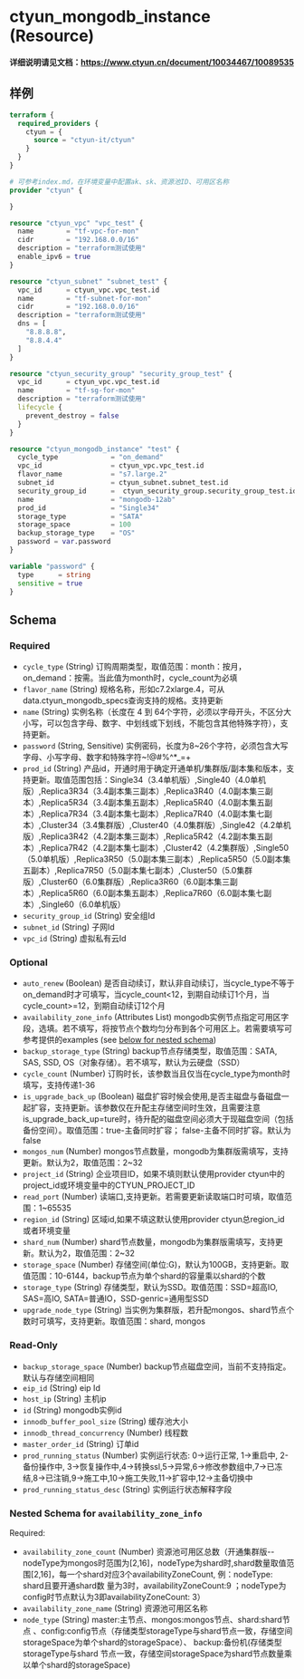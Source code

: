 # ctyun_mongodb_instance (Resource)
**详细说明请见文档：https://www.ctyun.cn/document/10034467/10089535**



## 样例

```terraform
terraform {
  required_providers {
    ctyun = {
      source = "ctyun-it/ctyun"
    }
  }
}

# 可参考index.md，在环境变量中配置ak、sk、资源池ID、可用区名称
provider "ctyun" {

}

resource "ctyun_vpc" "vpc_test" {
  name        = "tf-vpc-for-mon"
  cidr        = "192.168.0.0/16"
  description = "terraform测试使用"
  enable_ipv6 = true
}

resource "ctyun_subnet" "subnet_test" {
  vpc_id      = ctyun_vpc.vpc_test.id
  name        = "tf-subnet-for-mon"
  cidr        = "192.168.0.0/16"
  description = "terraform测试使用"
  dns = [
    "8.8.8.8",
    "8.8.4.4"
  ]
}

resource "ctyun_security_group" "security_group_test" {
  vpc_id      = ctyun_vpc.vpc_test.id
  name        = "tf-sg-for-mon"
  description = "terraform测试使用"
  lifecycle {
    prevent_destroy = false
  }
}

resource "ctyun_mongodb_instance" "test" {
  cycle_type             = "on_demand"
  vpc_id                 = ctyun_vpc.vpc_test.id
  flavor_name            = "s7.large.2"
  subnet_id              = ctyun_subnet.subnet_test.id
  security_group_id      =  ctyun_security_group.security_group_test.id
  name                   = "mongodb-12ab"
  prod_id                = "Single34"
  storage_type           = "SATA"
  storage_space          = 100
  backup_storage_type    = "OS"
  password = var.password
}

variable "password" {
  type      = string
  sensitive = true
}
```

<!-- schema generated by tfplugindocs -->
## Schema

### Required

- `cycle_type` (String) 订购周期类型，取值范围：month：按月，on_demand：按需。当此值为month时，cycle_count为必填
- `flavor_name` (String) 规格名称，形如c7.2xlarge.4，可从data.ctyun_mongodb_specs查询支持的规格。支持更新
- `name` (String) 实例名称（长度在 4 到 64个字符，必须以字母开头，不区分大小写，可以包含字母、数字、中划线或下划线，不能包含其他特殊字符），支持更新。
- `password` (String, Sensitive) 实例密码，长度为8~26个字符，必须包含大写字母、小写字母、数字和特殊字符~!@#%^*_=+
- `prod_id` (String) 产品id，开通时用于确定开通单机/集群版/副本集和版本，支持更新。取值范围包括：Single34（3.4单机版）,Single40（4.0单机版）,Replica3R34（3.4副本集三副本）,Replica3R40（4.0副本集三副本）,Replica5R34（3.4副本集五副本）,Replica5R40（4.0副本集五副本）,Replica7R34（3.4副本集七副本）,Replica7R40（4.0副本集七副本）,Cluster34（3.4集群版）,Cluster40（4.0集群版）,Single42（4.2单机版）,Replica3R42（4.2副本集三副本）,Replica5R42（4.2副本集五副本）,Replica7R42（4.2副本集七副本）,Cluster42（4.2集群版）,Single50（5.0单机版）,Replica3R50（5.0副本集三副本）,Replica5R50（5.0副本集五副本）,Replica7R50（5.0副本集七副本）,Cluster50（5.0集群版）,Cluster60（6.0集群版）,Replica3R60（6.0副本集三副本）,Replica5R60（6.0副本集五副本）,Replica7R60（6.0副本集七副本）,Single60（6.0单机版）
- `security_group_id` (String) 安全组Id
- `subnet_id` (String) 子网Id
- `vpc_id` (String) 虚拟私有云Id

### Optional

- `auto_renew` (Boolean) 是否自动续订，默认非自动续订，当cycle_type不等于on_demand时才可填写，当cycle_count<12，到期自动续订1个月，当cycle_count>=12，到期自动续订12个月
- `availability_zone_info` (Attributes List) mongodb实例节点指定可用区字段，选填。若不填写，将按节点个数均匀分布到各个可用区上。若需要填写可参考提供的examples (see [below for nested schema](#nestedatt--availability_zone_info))
- `backup_storage_type` (String) backup节点存储类型，取值范围：SATA, SAS, SSD, OS（对象存储）。若不填写，默认为云硬盘（SSD）
- `cycle_count` (Number) 订购时长，该参数当且仅当在cycle_type为month时填写，支持传递1-36
- `is_upgrade_back_up` (Boolean) 磁盘扩容时候会使用,是否主磁盘与备磁盘一起扩容，支持更新。该参数仅在升配主存储空间时生效，且需要注意is_upgrade_back_up=ture时，待升配的磁盘空间必须大于现磁盘空间（包括备份空间）。取值范围：true-主备同时扩容； false-主备不同时扩容。默认为false
- `mongos_num` (Number) mongos节点数量，mongodb为集群版需填写，支持更新。默认为2，取值范围：2~32
- `project_id` (String) 企业项目ID，如果不填则默认使用provider ctyun中的project_id或环境变量中的CTYUN_PROJECT_ID
- `read_port` (Number) 读端口,支持更新。若需要更新读取端口时可填，取值范围：1~65535
- `region_id` (String) 区域id,如果不填这默认使用provider ctyun总region_id 或者环境变量
- `shard_num` (Number) shard节点数量，mongodb为集群版需填写，支持更新。默认为2，取值范围：2~32
- `storage_space` (Number) 存储空间(单位:G)，默认为100GB，支持更新。取值范围：10-6144，backup节点为单个shard的容量乘以shard的个数
- `storage_type` (String) 存储类型，默认为SSD。取值范围：SSD=超高IO, SAS=高IO, SATA=普通IO，SSD-genric=通用型SSD
- `upgrade_node_type` (String) 当实例为集群版，若升配mongos、shard节点个数时可填写，支持更新。取值范围：shard, mongos

### Read-Only

- `backup_storage_space` (Number) backup节点磁盘空间，当前不支持指定。默认与存储空间相同
- `eip_id` (String) eip Id
- `host_ip` (String) 主机ip
- `id` (String) mongodb实例id
- `innodb_buffer_pool_size` (String) 缓存池大小
- `innodb_thread_concurrency` (Number) 线程数
- `master_order_id` (String) 订单id
- `prod_running_status` (Number) 实例运行状态: 0->运行正常, 1->重启中, 2-备份操作中, 3->恢复操作中,4->转换ssl,5->异常,6->修改参数组中,7->已冻结,8->已注销,9->施工中,10->施工失败,11->扩容中,12->主备切换中
- `prod_running_status_desc` (String) 实例运行状态解释字段

<a id="nestedatt--availability_zone_info"></a>
### Nested Schema for `availability_zone_info`

Required:

- `availability_zone_count` (Number) 资源池可用区总数（开通集群版--nodeType为mongos时范围为[2,16]，nodeType为shard时,shard数量取值范围[2,16]，每一个shard对应3个availabilityZoneCount, 例：nodeType: shard且要开通shard数 量为3时，availabilityZoneCount:9 ；nodeType为config时节点默认为3即availabilityZoneCount: 3）
- `availability_zone_name` (String) 资源池可用区名称
- `node_type` (String) master:主节点、mongos:mongos节点、shard:shard节点 、config:config节点（存储类型storageType与shard节点一致，存储空间storageSpace为单个shard的storageSpace）、 backup:备份机(存储类型storageType与shard 节点一致，存储空间storageSpace为shard节点数量乘以单个shard的storageSpace)